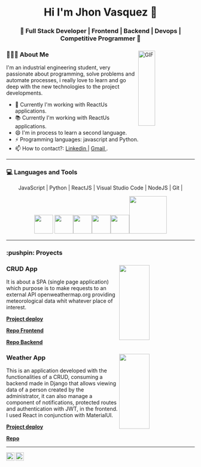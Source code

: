 


<h1 align="center"> Hi I'm Jhon Vasquez 👋 </h1>
<h3 align="center">🚀 Full Stack Developer | Frontend | Backend | Devops | Competitive Programmer  🚀</h3>
<div>
<img width = "30%" align="right" alt="GIF" height="200px" src="https://user-images.githubusercontent.com/48678280/88862734-4903af80-d201-11ea-968b-9c939d88a37c.gif" />
<div align="left"> 
  <h3> 👨🏻‍💻 About Me </h3> 
    <p>I'm an industrial engineering student, very passionate about programming, solve problems and automate processes, i really love to learn and go deep with the new technologies to the project developments.</p> 
 
  - 🌱 Currently I'm working with ReactUs applications.
-  📚 Currently I'm working with ReactUs applications.
- 😄 I'm in process to learn a second language.
-  ⚡ Programming languages: javascript and Python.
- 📫 How to contact?: [ Linkedin ](https://www.linkedin.com/in/jhonvb/) | [ Gmail ](mailto:jhonba2020@gmail.com).


</div> 
</div>

---
  <h3> 💻 Languages and Tools </h3>
<div align="center">

  <p> JavaScript | Python | ReactJS | Visual Studio Code | NodeJS | Git | 
  
  </p>
    <img src="https://media3.giphy.com/media/ln7z2eWriiQAllfVcn/200w.webp" width="50">
     <img src="https://i.giphy.com/media/LMt9638dO8dftAjtco/200.webp"   width="50"><img src="https://i.giphy.com/media/eNAsjO55tPbgaor7ma/200w.webp" width="50"><img src="https://i.giphy.com/media/IdyAQJVN2kVPNUrojM/200.webp" width="50"><img src="https://media3.giphy.com/media/kdFc8fubgS31b8DsVu/giphy.webp" width="50"><img src="https://media.giphy.com/media/kH1DBkPNyZPOk0BxrM/giphy.gif" width="100">

</div> 

---
 <h3> :pushpin: Proyects </h3>
 

<div>
<img width = "40%" align="right" height="200px" src="https://media-exp1.licdn.com/dms/image/C4E22AQHhUxjJdnAnNg/feedshare-shrink_800/0/1663046421518?e=1666224000&v=beta&t=5Y0kDBFxu8Cf9enSOUkHaZKGall0kwcGf-nV1nQFccA" />
<div align="left"> 
  <h3> CRUD App </h3> 
    <p> It is about a SPA (single page application) which purpose is to make requests to an external API openweathermap.org providing meteorological data whit whatever place of interest.</p> 

  
  
  <a href="https://ptcrud.vercel.app/" target="blank">
<p> <b>Project deploy
</b></p>
</a>
  
  <a href="https://github.com/JhonVB/Front" target="_blank">
<p> <b>Repo Frontend
</b></p>
</a>
    
  <a href="https://github.com/JhonVB/Backend" target="_blank">
<p> <b>Repo Backend
</b></p>
</a>
  
    
 
 
</div> 
</div>



<div>
<img width = "40%" align="right" height="200px" src="https://media-exp1.licdn.com/dms/image/C5622AQFEArNGu11ubQ/feedshare-shrink_800/0/1657244114047?e=1666224000&v=beta&t=nM23vSK6YxgHTp_LxtUk7ZC_d632Vv13f_Yv2cIU-RY" />
<div align="left"> 
  <h3>  Weather App</h3> 
    <p>This is an application developed with the functionalities of a CRUD, consuming a backend made in Django that allows viewing data of a person created by the administrator, it can also manage a component of notifications, protected routes and authentication with JWT, in the frontend.
I used React in conjunction with MaterialUI.</p> 

  
  
  <a href="https://lnkd.in/gwyAr-P9" target="blank">
<p> <b>Project deploy
</b></p>
</a>
  
  <a href="https://github.com/JhonVB/Weather-App" target="_blank">
<p> <b>Repo
</b></p>
</a>
    

    
 
 
</div> 
</div>

  
  ---


<a href="https://www.linkedin.com/in/jhonvb/">
  <img align="left" alt="Ajay's Linkdein" width="22px" src="https://cdn.jsdelivr.net/npm/simple-icons@v3/icons/linkedin.svg" />
</a>
<a href="https://github.com/JhonVB">
  <img align="left" alt="Ajay's Github" width="22px" src="https://cdn.jsdelivr.net/npm/simple-icons@v3/icons/github.svg" />
</a>




